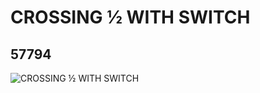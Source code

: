 # CROSSING ½ WITH SWITCH
## 57794
![CROSSING ½ WITH SWITCH](https://lc-www-live-s.legocdn.com/media/bricks/5/2/4508300.jpg)